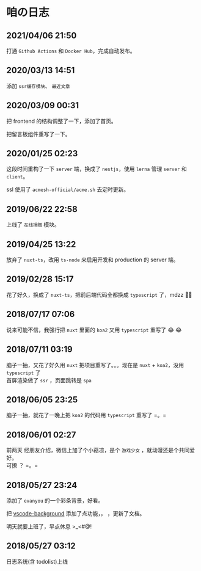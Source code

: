 # 咱の日志

## 2021/04/06 21:50

打通 `Github Actions` 和 `Docker Hub`，完成自动发布。

## 2020/03/13 14:51

添加 `ssr缓存模块`、 `最近文章`

## 2020/03/09 00:31

把 frontend 的结构调整了一下，添加了首页。

把留言板组件重写了一下。

## 2020/01/25 02:23

这段时间重构了一下 `server` 端，换成了 `nestjs`，使用 `lerna` 管理 `server` 和 `client`。

ssl 使用了 `acmesh-official/acme.sh` 去定时更新。

## 2019/06/22 22:58

上线了 `在线捐赠` 模块。

## 2019/04/25 13:22

放弃了 `nuxt-ts`，改用 `ts-node` 来启用开发和 production 的 server 端。

## 2019/02/28 15:17

花了好久，换成了 `nuxt-ts`，把前后端代码全都换成 `typescript` 了，mdzz 🌚🌚

## 2018/07/17 07:06

说来可能不信，我强行把 `nuxt` 里面的 `koa2` 又用 `typescript` 重写了 😂 😂

## 2018/07/11 03:19

脑子一抽，又花了好久用 `nuxt` 把项目重写了。。。现在是 `nuxt` + `koa2`，没用 `typescript` 了 <br>
首屏渲染做了 `ssr` ，页面跳转是 `spa`

## 2018/06/05 23:25

脑子一抽，就花了一晚上把 `koa2` 的代码用 `typescript` 重写了 =。=

## 2018/06/01 02:27

前两天 经朋友介绍，微信上加了个小菇凉，是个 `游戏少女` ，就动漫还是个共同爱好。<br>
可撩 ？ =。=

## 2018/05/27 23:24

添加了 `evanyou` 的一个彩条背景，好看。

把 [vscode-background](https://github.com/shalldie/vscode-background) 添加了点功能，， ，更新了文档。

明天就要上班了，早点休息 >\_<#@!

## 2018/05/27 03:12

日志系统(含 todolist)上线
